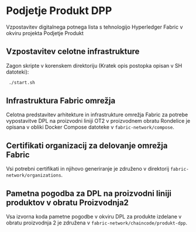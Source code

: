 # Podjetje Produkt DPP 
Vzpostavitev digitalnega potnega lista s tehnologijo Hyperledger Fabric v okviru projekta Podjetje Produkt
## Vzpostavitev celotne infrastrukture
Zagon skripte v korenskem direktoriju (Kratek opis postopka opisan v SH datoteki):
```sh
 ./start.sh
 ```
## Infrastruktura Fabric omrežja
Celotna predstavitev arhitekture in infrastrukture omrežja Fabric za potrebe vypostavitve DPL na proizvodni liniji OT2 v proizvodnem obratu Rondelice je opisana v obliki Docker Compose datoteke v `fabric-network/compose`.
## Certifikati organizacij za delovanje omrežja Fabric
Vsi potrebni certifikati in njihovo generiranje je združeno v direktorij `fabric-network/organizations`.
## Pametna pogodba za DPL na proizvodni liniji produktov v obratu Proizvodnja2
Vsa izvorna koda pametne pogodbe v okviru DPL za produkte izdelane v obratu proizvodnja 2 je združena v `fabric-network/chaincode/produkt-dpp`.